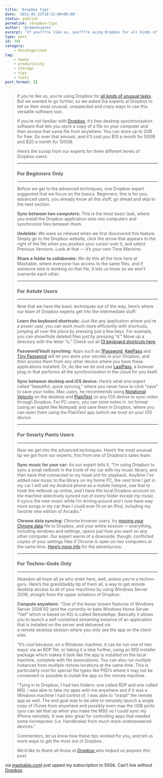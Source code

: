 ```yaml
---
title: 'Dropbox tips'
date: '2011-01-23T18:52:00+00:00'
status: publish
permalink: /dropbox-tips
author: '@ramonsuarez'
excerpt: 'If you???re like us, you???re using Dropbox for all kinds of unusual tasks. But we wanted to go further, so we asked the experts at Dropbox to tell us their most unusual, unexpected and crazy ways to use this versatile software tool. If you???re not fam...'
type: post
id: 348
category:
    - Uncategorized
tag:
    - howto
    - productivity
    - storage
    - tips
    - tools
post_format: []
---
```

> If you’re like us, you’re using Dropbox for [all kinds of unusual tasks](http://mashable.com/2010/12/18/dropbox-uses/). But we wanted to go further, so we asked the experts at Dropbox to tell us their most unusual, unexpected and crazy ways to use this versatile software tool.
> 
> If you’re not familiar with [Dropbox](http://dropbox.com), it’s free desktop synchronization software that lets you store a copy of a file on your computer and then access that same file from anywhere. You can store up to 2GB for free. Go over that amount, and it’ll cost you $10 a month for 50GB and $20 a month for 100GB.
> 
> Here’s the scoop from our experts for three different levels of Dropbox users:
> 
> - - - - - -
> 
> ### For Beginners Only
> 
> - - - - - -
> 
> Before we get to the advanced techniques, one Dropbox expert suggested that we focus on the basics. Beginners, this is for you; advanced users, you already know all this stuff, go ahead and skip to the next section.
> 
> **Sync between two computers:** This is the most basic task, where you install the Dropbox application onto two computers and synchronize files between them.
> 
> **Undelete:** We were so relieved when we first discovered this feature. Simply go to the Dropbox website, click the arrow that appears to the right of the file when you position your cursor over it, and select Previous Versions. Look at that — it’s your own Time Machine.
> 
> **Share a folder to collaborate:** We do this all the time here at Mashable, where everyone has access to the same files, and if someone else is working on that file, it lets us know so we won’t overwrite each other.
> 
> - - - - - -
> 
> ### For Astute Users
> 
> - - - - - -
> 
> Now that we have the basic techniques out of the way, here’s where our team of Dropbox experts get into the intermediate stuff:
> 
> **Learn the keyboard shortcuts:** Just like any application where you’re a power user, you can work much more efficiently with shortcuts, jumping all over the place by pressing just a few keys. For example, you can show/hide deleted files just by pressing “d.” Move up a directory with the letter “u.” Check out all [13 keyboard shortcuts here](https://www.dropbox.com/help/207).
> 
> **Password/Vault synching:** Apps such as [1Password](http://agilewebsolutions.com/onepassword), [KeePass](http://keepass.info/) and [Tiny Password](http://tinycouch.com/tinypassword/) will let you store your secrets in your Dropbox, and then access them from any other device where you have these applications installed. Or, do like we do and use [LastPass](http://lastpass.com/), a browser plug-in that performs all the synchronization in the cloud for you itself.
> 
> **Sync between desktop and iOS device:** Here’s what one expert called “beautiful, quick syncing,” where you never have to click “save” to save your notes. Mac users, he recommends using [Notational Velocity](http://notational.net) on the desktop and [PlainText](http://www.hogbaysoftware.com/products/plaintext) on any IOS device to sync notes through Dropbox. For PC users, you can store notes in .txt format (using an applet like Notepad) and save them in Dropbox, where you can open them using the PlainText app (which we love) on your iOS device.
> 
> - - - - - -
> 
> ### For Smarty Pants Users
> 
> - - - - - -
> 
> Now we get into the advanced techniques. Here’s the most unusual tip we got from our experts, this from one of Dropbox’s sales team:
> 
> **Sync music for your car:** As our expert tells it, “I’m using Dropbox to sync a small netbook in the trunk of my car with my music library, and then have that connected to my head unit for playback. Anytime I’ve added new music to the library on my home PC, the next time I get in my car I will set my Android phone as a mobile hotspot, use that to hook the netbook up online, and I have the local Dropbox account on the machine selectively synced out of every folder except my music. It syncs the new music while I’m driving around and I now have way more songs in my car than I could ever fit on an iPod, including my favorite new edition of Arcadio.”
> 
> **Chrome data syncing:** Chrome browser users, try [moving your Chrome data](http://unlockforus.blogspot.com/2008/09/google-chrome-temporary-files-location.html) file to Dropbox, and your entire session — everything, including windows and settings, opens just how you want on any other computer. Our expert warns of a downside, though: conflicted copies of your settings files if Chrome is open on two computers at the same time. [Here’s more info](http://giantrobotlasers.com/post/2694735336/chrome-sync-with-dropbox-seems-to-work) for the adventurous.
> 
> - - - - - -
> 
> ### For Techno-Gods Only
> 
> - - - - - -
> 
> Abandon all hope all ye who enter here, well, unless you’re a techno-guru. Here’s the granddaddy tip of them all, a way to get remote desktop access to all of your machines by using Windows Server 2008, straight from the upper echelons of Dropbox:
> 
> **Compute anywhere:** “One of the lesser known features of Windows Server 2008 R2 (and the currently-in-beta Windows Home Server “Vail” which is based on R2) is called RemoteApp. Basically it allows you to launch a self-contained streaming instance of an application that is installed on the server and delivered via  
>  a remote desktop session where you only see the app on the client side.
> 
> “It’s cool because, on a Windows machine, it can be run one of two ways: via an RDP file, or taking it a step further, using an MSI installer package which makes it look like the app is installed on the local machine, complete with file associations. You can also run multiple instances from multiple remote locations at the same time. This is particularly cool for special file types like PSD’s where it may not be convenient or possible to install the app on the remote machine.
> 
> “Tying in to Dropbox, I had two folders: one called RDP and one called MSI. I was able to take my apps with me anywhere and if it was a Windows machine I had control of, I was able to “install” the remote app as well. The end goal was to be able to remotely launch a single copy of iTunes from anywhere and possibly even map the USB ports (you can set that up when you make the MSI) so I could sync my iPhone remotely. It was also great for controlling apps that needed some horsepower (i.e. Handbrake) from much more underpowered devices.”
> 
> Commenters, let us know how these tips worked for you, and tell us more ways to get the most out of Dropbox.
> 
> *We’d like to thank all those at [Dropbox ](http://www.dropbox.com)who helped us prepare this post.*

via [mashable.com](http://mashable.com/2011/01/15/dropbox-tips/?utm_source=feedburner&utm_medium=feed&utm_campaign=Feed%3A+Mashable+%28Mashable%29)</div>I just upped my subscription to 50Gb. Can’t live without [Dropbox](https://www.dropbox.com/referrals/NTI4MjAxOTk "Get 250Mb free extra storage with this Dropbox link").</div>